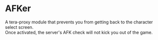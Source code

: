 AFKer
===
A tera-proxy module that prevents you from getting back to the character select screen.  
Once activated, the server's AFK check will not kick you out of the game.
